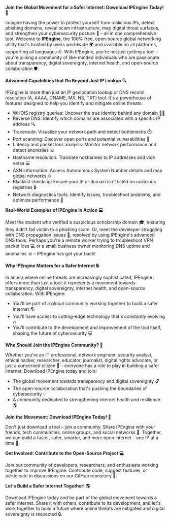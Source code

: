 **Join the Global Movement for a Safer Internet: Download IPEngine Today! 🚀**

Imagine having the power to protect yourself from malicious IPs, detect phishing domains, reveal scam infrastructure, map digital threat surfaces, and strengthen your cybersecurity posture 🔐 – all in one comprehensive tool. Welcome to **IPEngine**, the 100% free, open-source global networking utility that's trusted by users worldwide 🌍 and available on all platforms, supporting all languages 🌐. With IPEngine, you're not just getting a tool – you're joining a community of like-minded individuals who are passionate about transparency, digital sovereignty, internet health, and open-source collaboration 🛡️.

**Advanced Capabilities that Go Beyond Just IP Lookup 🔍**

IPEngine is more than just an IP geolocation lookup or DNS record resolution (A, AAAA, CNAME, MX, NS, TXT) tool. It's a powerhouse of features designed to help you identify and mitigate online threats:

* WHOIS registry queries: Uncover the true identity behind any domain 🕵️‍♂️
* Reverse DNS: Identify which domains are associated with a specific IP address 🔍
* Traceroute: Visualize your network path and detect bottlenecks ⏱️
* Port scanning: Discover open ports and potential vulnerabilities 🔑
* Latency and packet loss analysis: Monitor network performance and detect anomalies 📊
* Hostname resolution: Translate hostnames to IP addresses and vice versa 💻
* ASN information: Access Autonomous System Number details and map global networks 🌐
* Blacklist checking: Ensure your IP or domain isn't listed on malicious registries 🔒
* Network diagnostics tools: Identify issues, troubleshoot problems, and optimize performance 🔧

**Real-World Examples of IPEngine in Action 💻**

Meet the student who verified a suspicious scholarship domain 🎓, ensuring they didn't fall victim to a phishing scam. Or, meet the developer struggling with DNS propagation issues 🚗, resolved by using IPEngine's advanced DNS tools. Perhaps you're a remote worker trying to troubleshoot VPN packet loss 💻 or a small business owner monitoring DNS uptime and anomalies 📊 – IPEngine has got your back!

**Why IPEngine Matters for a Safer Internet 🔒**

In an era where online threats are increasingly sophisticated, IPEngine offers more than just a tool; it represents a movement towards transparency, digital sovereignty, internet health, and open-source collaboration. With IPEngine:

* You'll be part of a global community working together to build a safer internet 🌎
* You'll have access to cutting-edge technology that's constantly evolving 🔥
* You'll contribute to the development and improvement of the tool itself, shaping the future of cybersecurity 💻

**Who Should Join the IPEngine Community? 👥**

Whether you're an IT professional, network engineer, security analyst, ethical hacker, researcher, educator, journalist, digital rights advocate, or just a concerned citizen 🤔 – everyone has a role to play in building a safer internet. Download IPEngine today and join:

* The global movement towards transparency and digital sovereignty 🔓
* The open-source collaboration that's pushing the boundaries of cybersecurity 💡
* A community dedicated to strengthening internet health and resilience 🌎

**Join the Movement: Download IPEngine Today! 🚀**

Don't just download a tool – join a community. Share IPEngine with your friends, tech communities, online groups, and social networks 📢. Together, we can build a faster, safer, smarter, and more open internet – one IP at a time 🔑.

**Get Involved: Contribute to the Open-Source Project 💻**

Join our community of developers, researchers, and enthusiasts working together to improve IPEngine. Contribute code, suggest features, or participate in discussions on our GitHub repository 🚀.

**Let's Build a Safer Internet Together! 🌎**

Download IPEngine today and be part of the global movement towards a safer internet. Share it with others, contribute to its development, and let's work together to build a future where online threats are mitigated and digital sovereignty is respected 🔒.